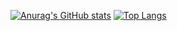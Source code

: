 [![Anurag's GitHub stats](https://github-readme-stats.vercel.app/api?username=kotard8899&theme=tokyonight)](https://github.com/anuraghazra/github-readme-stats)
[![Top Langs](https://github-readme-stats.vercel.app/api/top-langs/?username=kotard8899&layout=compact&theme=tokyonight)](https://github.com/anuraghazra/github-readme-stats)
